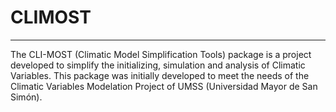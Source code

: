 <!-- %title: Climatic Model Simplification Tools
%author: Jorge Eduardo Nava Sejas
%date: 03/15/2023 -->

# CLIMOST
---

The CLI-MOST (Climatic Model Simplification Tools) package is a project developed to simplify the initializing, simulation and analysis of Climatic Variables. This package was initially developed to meet the needs of the Climatic Variables Modelation Project of UMSS (Universidad Mayor de San Simón).
